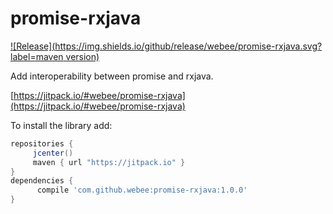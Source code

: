 # promise-rxjava

[![Release](https://img.shields.io/github/release/webee/promise-rxjava.svg?label=maven version)](https://jitpack.io/#webee/promise-rxjava)

Add interoperability between promise and rxjava.

[https://jitpack.io/#webee/promise-rxjava](https://jitpack.io/#webee/promise-rxjava)

To install the library add:

   ```gradle
   repositories {
        jcenter()
        maven { url "https://jitpack.io" }
   }
   dependencies {
         compile 'com.github.webee:promise-rxjava:1.0.0'
   }
   ```